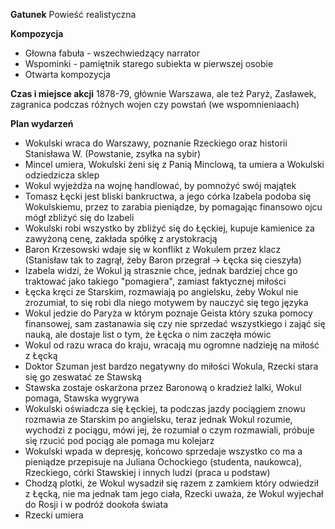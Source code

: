 **Gatunek**
Powieść realistyczna

**Kompozycja**
- Głowna fabuła - wszechwiedzący narrator
- Wspominki - pamiętnik starego subiekta w pierwszej osobie
- Otwarta kompozycja

**Czas i miejsce akcji**
1878-79, głównie Warszawa, ale też Paryż, Zasławek, zagranica podczas różnych wojen czy powstań (we wspomnieniaach)

**Plan wydarzeń**
- Wokulski wraca do Warszawy, poznanie Rzeckiego oraz historii Stanisława W. (Powstanie, zsyłka na sybir)
- Mincel umiera, Wokulski żeni się z Panią Minclową, ta umiera a Wokulski odziedzicza sklep
- Wokul wyjeżdża na wojnę handlować, by pomnożyć swój majątek
- Tomasz Łęcki jest bliski bankructwa, a jego córka Izabela podoba się Wokulskiemu, przez to zarabia pieniądze, by pomagając finansowo ojcu mógł zbliżyć się do Izabeli
- Wokulski robi wszystko by zbliżyć się do Łęckiej, kupuje kamienice za zawyżoną cenę, zakłada spółkę z arystokracją
- Baron Krzesowski wdaje się w konflikt z Wokulem przez klacz (Stanisław tak to zagrął, żeby Baron przegrał -> Łęcka się cieszyła)
- Izabela widzi, że Wokul ją strasznie chce, jednak bardziej chce go traktować jako takiego "pomagiera", zamiast faktycznej miłości
- Łęcka kręci ze Starskim, rozmawiają po angielsku, żeby Wokul nie zrozumiał, to się robi dla niego motywem by nauczyć się tego języka
- Wokul jedzie do Paryża w którym poznaje Geista który szuka pomocy finansowej, sam zastanawia się czy nie sprzedać wszystkiego i zająć się nauką, ale dostaje list o tym, że Łęcka o nim zaczęła mówic
- Wokul od razu wraca do kraju, wracają mu ogromne nadzieję na miłość z Łęcką
- Doktor Szuman jest bardzo negatywny do miłości Wokula, Rzecki stara się go zeswatać ze Stawską
- Stawska zostaje oskarżona przez Baronową o kradzież lalki, Wokul pomaga, Stawska wygrywa
- Wokulski oświadcza się Łęckiej, ta podczas jazdy pociągiem znowu rozmawia ze Starskim po angielsku, teraz jednak Wokul rozumie, wychodzi z pociągu, mówi jej, że rozumiał o czym rozmawiali, próbuje się rzucić pod pociąg ale pomaga mu kolejarz
- Wokulski wpada w depresję, końcowo sprzedaje wszystko co ma a pieniądze przepisuje na Juliana Ochockiego (studenta, naukowca), Rzeckiego, córki Stawskiej i innych ludzi (praca u podstaw)
- Chodzą plotki, że Wokul wysadził się razem z zamkiem który odwiedził z Łęcką, nie ma jednak tam jego ciała, Rzecki uważa, że Wokul wyjechał do Rosji i w podróż dookoła świata
- Rzecki umiera